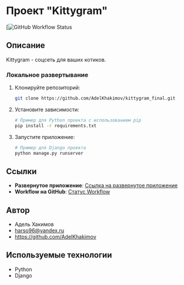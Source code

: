 # Проект "Kittygram"

[![GitHub Workflow Status](https://github.com/AdelKhakimov/kittygram_final/actions)

## Описание

Kittygram - соцсеть для ваших котиков.

### Локальное развертывание

1. Клонируйте репозиторий:

    ```bash
    git clone https://github.com/AdelKhakimov/kittygram_final.git
    ```

2. Установите зависимости:

    ```bash
    # Пример для Python проекта с использованием pip
    pip install -r requirements.txt
    ```

3. Запустите приложение:

    ```bash
    # Пример для Django проекта
    python manage.py runserver
    ```

## Ссылки

- **Развернутое приложение**: [Ссылка на развернутое приложение](https://kittygramadel.ddns.net/)
- **Workflow на GitHub**: [Статус Workflow](https://github.com/AdelKhakimov/kittygram_final/actions)

## Автор

- Адель Хакимов
- harso96@yandex.ru
- https://github.com/AdelKhakimov

## Используемые технологии

- Python
- Django
